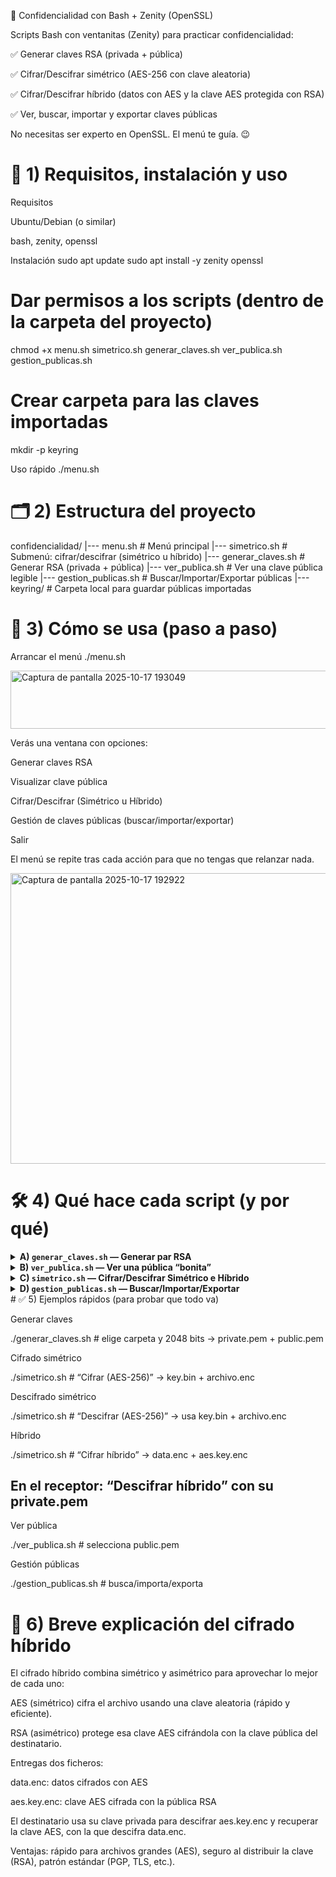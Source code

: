 🔐 Confidencialidad con Bash + Zenity (OpenSSL)

Scripts Bash con ventanitas (Zenity) para practicar confidencialidad:

✅ Generar claves RSA (privada + pública)

✅ Cifrar/Descifrar simétrico (AES-256 con clave aleatoria)

✅ Cifrar/Descifrar híbrido (datos con AES y la clave AES protegida con RSA)

✅ Ver, buscar, importar y exportar claves públicas

No necesitas ser experto en OpenSSL. El menú te guía. 😉

# 🚀 1) Requisitos, instalación y uso
Requisitos

Ubuntu/Debian (o similar)

bash, zenity, openssl

Instalación
sudo apt update
sudo apt install -y zenity openssl

# Dar permisos a los scripts (dentro de la carpeta del proyecto)
chmod +x menu.sh simetrico.sh generar_claves.sh ver_publica.sh gestion_publicas.sh

# Crear carpeta para las claves importadas
mkdir -p keyring

Uso rápido
./menu.sh

# 🗂️ 2) Estructura del proyecto
confidencialidad/
|--- menu.sh                  # Menú principal
|--- simetrico.sh             # Submenú: cifrar/descifrar (simétrico u híbrido)
|--- generar_claves.sh        # Generar RSA (privada + pública)
|--- ver_publica.sh           # Ver una clave pública legible
|--- gestion_publicas.sh      # Buscar/Importar/Exportar públicas
|--- keyring/                 # Carpeta local para guardar públicas importadas

# 🧭 3) Cómo se usa (paso a paso)
Arrancar el menú
./menu.sh

<img width="799" height="93" alt="Captura de pantalla 2025-10-17 193049" src="https://github.com/user-attachments/assets/6e7cefd1-f359-43f5-a8df-006b85875696" />

Verás una ventana con opciones:

Generar claves RSA

Visualizar clave pública

Cifrar/Descifrar (Simétrico u Híbrido)

Gestión de claves públicas (buscar/importar/exportar)

Salir

El menú se repite tras cada acción para que no tengas que relanzar nada.

<img width="641" height="465" alt="Captura de pantalla 2025-10-17 192922" src="https://github.com/user-attachments/assets/761b9d99-dfd6-492e-ac72-f9bef1f348b1"/>

# 🛠️ 4) Qué hace cada script (y por qué)
<details> <summary><b>A) <code>generar_claves.sh</code> — Generar par RSA</b></summary>

Te pide carpeta destino y tamaño (2048 o 4096 bits).
Crea:

private.pem → clave privada (guárdala bien; solo tú)

public.pem → clave pública (esta sí puedes compartir)

Comandos clave (simple):

 Genera la privada RSA con el número de bits elegido
openssl genpkey -algorithm RSA -pkeyopt rsa_keygen_bits:<BITS> -out private.pem

 Saca la pública desde la privada
openssl rsa -in private.pem -pubout -out public.pem


2048 te vale para la práctica; 4096 es más “tocho” y tarda un pelín más.

</details>
<details> <summary><b>B) <code>ver_publica.sh</code> — Ver una pública “bonita”</b></summary>

Seleccionas un archivo .pem/.pub.

Si es pública, la muestra (módulo, exponente, etc.).

Si por error eliges una privada, te ofrece sacar su pública.

Comandos:

 Leer pública en modo legible
openssl rsa -pubin -in CLAVE_PUB.pem -text -noout

 Extraer pública desde una privada
openssl rsa -in CLAVE_PRIV.pem -pubout

</details>
<details> <summary><b>C) <code>simetrico.sh</code> — Cifrar/Descifrar Simétrico e Híbrido</b></summary>
1) Cifrar (AES-256, clave aleatoria)

Eliges archivo → genera key.bin (32 bytes) → crea archivo.enc.

openssl rand 32 > key.bin
openssl enc -aes-256-cbc -salt -pbkdf2 -in ORIGEN -out SALIDA -pass file:key.bin
 -aes-256-cbc (AES)
 -salt + -pbkdf2 endurecen la derivación de clave
 -pass file:key.bin usa el contenido de key.bin como “password”

# 2) Descifrar (AES-256)
openssl enc -d -aes-256-cbc -pbkdf2 -in CIFRADO.enc -out DESCIFRADO -pass file:key.bin
 -d = descifrar

# 3) Cifrar híbrido (AES + RSA pública)

Cifra datos con AES → data.enc

Cifra la clave AES con pública RSA → aes.key.enc

openssl rand 32 > aes.tmp
openssl enc -aes-256-cbc -salt -pbkdf2 -in ORIGEN -out data.enc -pass file:aes.tmp
openssl pkeyutl -encrypt -pubin -inkey public.pem -in aes.tmp -out aes.key.enc
# (por defecto PKCS#1 v1.5; si piden OAEP, añade:
#  -pkeyopt rsa_padding_mode:oaep -pkeyopt rsa_oaep_md:sha256)

#4) Descifrar híbrido (AES + RSA privada)

Recupera clave AES con privada → descifra data.enc.

openssl pkeyutl -decrypt -inkey private.pem -in aes.key.enc -out aes.tmp
openssl enc -d -aes-256-cbc -pbkdf2 -in data.enc -out RECUPERADO -pass file:aes.tmp
# (el script borra aes.tmp al terminar)


Resumen mental del híbrido:
“Archivo grande” → AES (rápido)
“Clave AES” → RSA (seguro para compartirla)

</details>
<details> <summary><b>D) <code>gestion_publicas.sh</code> — Buscar/Importar/Exportar</b></summary>

Buscar: escanea una carpeta en busca de *.pem, *.pub, *_public.pem.

Importar: copia una pública a ./keyring/ (permiso 600).

Exportar: saca una pública desde keyring/ a otra ruta.

find DIRECTORIO -type f \( -name "*.pem" -o -name "*.pub" -o -name "*_public.pem" \)

</details>
# ✅ 5) Ejemplos rápidos (para probar que todo va)

Generar claves

./generar_claves.sh   # elige carpeta y 2048 bits → private.pem + public.pem


Cifrado simétrico

./simetrico.sh        # “Cifrar (AES-256)” → key.bin + archivo.enc


Descifrado simétrico

./simetrico.sh        # “Descifrar (AES-256)” → usa key.bin + archivo.enc


Híbrido

./simetrico.sh        # “Cifrar híbrido” → data.enc + aes.key.enc
## En el receptor: “Descifrar híbrido” con su private.pem


Ver pública

./ver_publica.sh      # selecciona public.pem


Gestión públicas

./gestion_publicas.sh # busca/importa/exporta

# 🧠 6) Breve explicación del cifrado híbrido

El cifrado híbrido combina simétrico y asimétrico para aprovechar lo mejor de cada uno:

AES (simétrico) cifra el archivo usando una clave aleatoria (rápido y eficiente).

RSA (asimétrico) protege esa clave AES cifrándola con la clave pública del destinatario.

Entregas dos ficheros:

data.enc: datos cifrados con AES

aes.key.enc: clave AES cifrada con la pública RSA

El destinatario usa su clave privada para descifrar aes.key.enc y recuperar la clave AES, con la que descifra data.enc.

Ventajas: rápido para archivos grandes (AES), seguro al distribuir la clave (RSA), patrón estándar (PGP, TLS, etc.).
